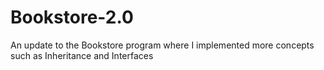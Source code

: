 # Bookstore-2.0
An update to the Bookstore program where I implemented more concepts such as Inheritance and Interfaces
